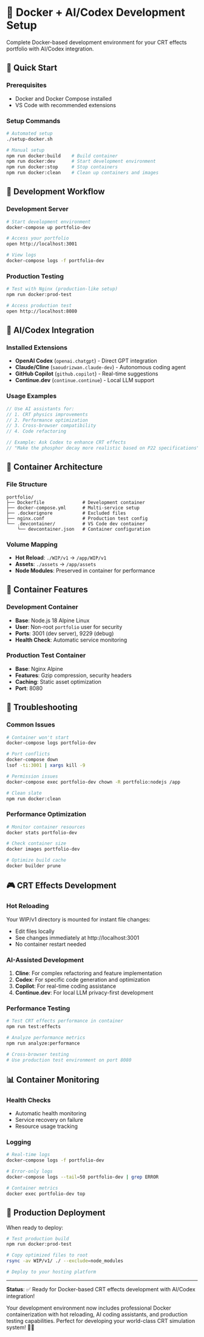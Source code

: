 # 🐳 Docker + AI/Codex Development Setup

Complete Docker-based development environment for your CRT effects portfolio with AI/Codex integration.

## 🚀 Quick Start

### Prerequisites
- Docker and Docker Compose installed
- VS Code with recommended extensions

### Setup Commands
```bash
# Automated setup
./setup-docker.sh

# Manual setup
npm run docker:build    # Build container
npm run docker:dev      # Start development environment
npm run docker:stop     # Stop containers
npm run docker:clean    # Clean up containers and images
```

## 🎯 Development Workflow

### Development Server
```bash
# Start development environment
docker-compose up portfolio-dev

# Access your portfolio
open http://localhost:3001

# View logs
docker-compose logs -f portfolio-dev
```

### Production Testing
```bash
# Test with Nginx (production-like setup)
npm run docker:prod-test

# Access production test
open http://localhost:8080
```

## 🤖 AI/Codex Integration

### Installed Extensions
- **OpenAI Codex** (`openai.chatgpt`) - Direct GPT integration
- **Claude/Cline** (`saoudrizwan.claude-dev`) - Autonomous coding agent
- **GitHub Copilot** (`github.copilot`) - Real-time suggestions  
- **Continue.dev** (`continue.continue`) - Local LLM support

### Usage Examples
```javascript
// Use AI assistants for:
// 1. CRT physics improvements
// 2. Performance optimization  
// 3. Cross-browser compatibility
// 4. Code refactoring

// Example: Ask Codex to enhance CRT effects
// "Make the phosphor decay more realistic based on P22 specifications"
```

## 📁 Container Architecture

### File Structure
```
portfolio/
├── Dockerfile              # Development container
├── docker-compose.yml      # Multi-service setup
├── .dockerignore           # Excluded files
├── nginx.conf              # Production test config
└── .devcontainer/          # VS Code dev container
    └── devcontainer.json   # Container configuration
```

### Volume Mapping
- **Hot Reload**: `./WIP/v1` → `/app/WIP/v1`
- **Assets**: `./assets` → `/app/assets`
- **Node Modules**: Preserved in container for performance

## 🔧 Container Features

### Development Container
- **Base**: Node.js 18 Alpine Linux
- **User**: Non-root `portfolio` user for security
- **Ports**: 3001 (dev server), 9229 (debug)
- **Health Check**: Automatic service monitoring

### Production Test Container  
- **Base**: Nginx Alpine
- **Features**: Gzip compression, security headers
- **Caching**: Static asset optimization
- **Port**: 8080

## 🚨 Troubleshooting

### Common Issues
```bash
# Container won't start
docker-compose logs portfolio-dev

# Port conflicts
docker-compose down
lsof -ti:3001 | xargs kill -9

# Permission issues
docker-compose exec portfolio-dev chown -R portfolio:nodejs /app

# Clean slate
npm run docker:clean
```

### Performance Optimization
```bash
# Monitor container resources
docker stats portfolio-dev

# Check container size
docker images portfolio-dev

# Optimize build cache
docker builder prune
```

## 🎮 CRT Effects Development

### Hot Reloading
Your WIP/v1 directory is mounted for instant file changes:
- Edit files locally
- See changes immediately at http://localhost:3001
- No container restart needed

### AI-Assisted Development
1. **Cline**: For complex refactoring and feature implementation
2. **Codex**: For specific code generation and optimization
3. **Copilot**: For real-time coding assistance
4. **Continue.dev**: For local LLM privacy-first development

### Performance Testing
```bash
# Test CRT effects performance in container
npm run test:effects

# Analyze performance metrics
npm run analyze:performance

# Cross-browser testing
# Use production test environment on port 8080
```

## 📊 Container Monitoring

### Health Checks
- Automatic health monitoring
- Service recovery on failure
- Resource usage tracking

### Logging
```bash
# Real-time logs
docker-compose logs -f portfolio-dev

# Error-only logs
docker-compose logs --tail=50 portfolio-dev | grep ERROR

# Container metrics
docker exec portfolio-dev top
```

## 🌟 Production Deployment

When ready to deploy:
```bash
# Test production build
npm run docker:prod-test

# Copy optimized files to root
rsync -av WIP/v1/ ./ --exclude=node_modules

# Deploy to your hosting platform
```

---

**Status**: ✅ Ready for Docker-based CRT effects development with AI/Codex integration!

Your development environment now includes professional Docker containerization with hot reloading, AI coding assistants, and production testing capabilities. Perfect for developing your world-class CRT simulation system! 🎯✨
